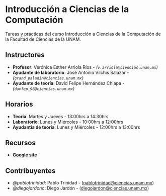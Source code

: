 # Introducción a Ciencias de la Computación

Tareas y prácticas del curso Introducción a Ciencias de la Computación
de la Facultad de Ciencias de la UNAM.


## Instructores

* **Profesor**: Verónica Esther Arriola Ríos - *(`v.arriola@ciencias.unam.mx`)*
* **Ayudante de laboratorio**: José Antonio Vilchis Salazar - *(`grand_paladin@ciencias.unam.mx`)*
* **Ayudante de teoría**: David Felipe Hernández Chiapa - *(`davfep_96@ciencias.unam.mx`)*

## Horarios

* **Teoría**: Martes y Jueves - 13:00hrs a 14:30hrs
* **Laboratorio**: Lunes y Miércoles - 10:00hrs a 12:00hrs
* **Ayudantía de teoría**: Lunes y Miércoles - 12:00hrs a 13:00hrs


## Recursos

* **[Google site](https://sites.google.com/ciencias.unam.mx/icc/p%C3%A1gina-principal)**

## Contribuyentes

* *@pablotrinidad*: Pablo Trinidad - (pablotrinidad@ciencias.unam.mx)
* *@diegojardonc*: Diego Jardón - (diegojardon@ciencias.unam.mx)
